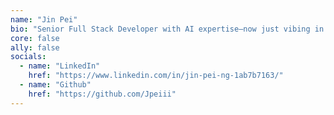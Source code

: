 ```yaml
---
name: "Jin Pei"
bio: "Senior Full Stack Developer with AI expertise—now just vibing in everything thanks to AI: vibe coding, vibe writing, vibe building"
core: false
ally: false
socials:
  - name: "LinkedIn"
    href: "https://www.linkedin.com/in/jin-pei-ng-1ab7b7163/"
  - name: "Github"
    href: "https://github.com/Jpeiii"
---
```


